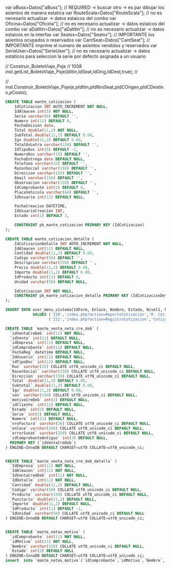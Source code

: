 var aBuss=Datos["aBuss"]; // REQUIRED -> buscar otro  -> es par dibujar los asientos de manera estatica
var RouteScala=Datos["RouteScala"]; // no es necesario actualizar -> datos estaicos del combo
var Oficina=Datos["Oficina"]; // no es necesario actualizar -> datos estaicos del combo
var aDatItin=Datos["aDatItin"]; // no es necesario actualizar -> datos estaicos en la interfas
var Seatss=Datos["Seatss"]; // IMPORTANTE los asientos ocupados o reservados
var CantSeat=Datos["CantSeat"]; // IMPORTANTE imprime el numero de asientos vendidos y reservados
var SerieUser=Datos["SerieUser"]; // no es necesario actualizar -> datos estaticos para seleccion la serie por defecto asignada a un usuario



// Construir_BoletoViaje_Psje
// 1008				inst.getList_BoletoViaje_Psje(IdItin,IdSeat,IdOrig,IdDest,true);
// 


// inst.Construir_BoletoViaje_Psje(e,pIdItin,pIdNroSeat,pIdCOrigen,pIdCDestino,pCosto);


````sql
CREATE TABLE mante_cotizacion (
    IdCotizacion INT AUTO_INCREMENT NOT NULL,
	IdAlmacen int(5) NOT NULL,
	Serie varchar(6) DEFAULT '',
	Numero int(11) DEFAULT 0,
	FechaEmision date,
	Total double(11,2) NOT NULL,
	SubTotal double(11,2) DEFAULT 0.00,
	Igv double(11,2) DEFAULT 0.00,
	TotalEnLetra varchar(150) DEFAULT '',
	IdTipoDoc int(5) DEFAULT -1,
	NumeroDoc varchar(15) DEFAULT '',
	FechaEntrega date DEFAULT NULL,
	Telefono varchar(32) DEFAULT '',
	RazonSocial varchar(150) DEFAULT '',
	Direccion varchar(150) DEFAULT '',
	Email varchar(150) DEFAULT '',
	Observacion varchar(150) DEFAULT '',
	IdComprobante int(3) DEFAULT 0,
	PlacaVehiculo varchar(64) DEFAULT '',
	IdUsuario int(11) DEFAULT NULL,

    FechaCreacion DATETIME,
    IdUsuarioCreacion INT,
	Estado int(1) DEFAULT 1,

    CONSTRAINT pk_mante_cotizacion PRIMARY KEY (IdCotizacion)
);

CREATE TABLE mante_cotizacion_detalle (
    IdCotizacionDetalle INT AUTO_INCREMENT NOT NULL,
    IdAlmacen int(11) DEFAULT NULL,
    Cantidad double(11,2) DEFAULT 0.00,
    Codigo varchar(50) DEFAULT '',
    Descripcion varchar(150) DEFAULT '',
    Precio double(11,2) DEFAULT 0.00,
    Importe double(11,2) DEFAULT 0.00,
    IdProducto int(11) DEFAULT 0,
    Unidad varchar(50) DEFAULT NULL,

    IdCotizacion INT NOT NULL,
    CONSTRAINT pk_mante_cotizacion_detalle PRIMARY KEY (IdCotizacionDetalle)
);

INSERT INTO user_menu_sistema(IdForm, Enlace, Nombre, Estado, Nivel1, Nivel2, Menu, ColorFondo, ColorLetra, Permiso, Clase, Icono) 
			VALUES ('220','index.php?action=ReporteCotizacion','R. Cotizacion','1','2','9','Reporte','#FFD812','','1','','fa fa-cart-arrow-down'),
			       ('221','index.php?action=RegistroCotizacion','Cotizacion','1','5','18','Registro','#FF7814','','1','','');

````




```sql
CREATE TABLE `mante_venta_nota_cre_deb` (
  `idVentaCreDeb` int(11) NOT NULL,
  `idVenta` int(11) DEFAULT NULL,
  `idEmpresa` int(11) DEFAULT NULL,
  `idComprobante` int(11) DEFAULT NULL,
  `FechaReg` datetime DEFAULT NULL,
  `IdUsuario` int(11) DEFAULT NULL,
  `idTipoDoc` int(11) DEFAULT NULL,
  `Ruc` varchar(25) COLLATE utf8_unicode_ci DEFAULT NULL,
  `RasonSocial` varchar(150) COLLATE utf8_unicode_ci DEFAULT NULL,
  `Direccion` varchar(150) COLLATE utf8_unicode_ci DEFAULT NULL,
  `Total` double(11,2) DEFAULT 0.00,
  `Subtotal` double(11,2) DEFAULT 0.00,
  `Igv` double(11,2) DEFAULT 0.00,
  `son` varchar(150) COLLATE utf8_unicode_ci DEFAULT NULL,
  `motivoCreDeb` int(2) DEFAULT NULL,
  `idCliente` int(11) DEFAULT NULL,
  `Estado` int(2) DEFAULT NULL,
  `Serie` int(5) DEFAULT NULL,
  `Numero` int(11) DEFAULT NULL,
  `nroFactura` varchar(20) COLLATE utf8_unicode_ci DEFAULT NULL,
  `enlace` varchar(200) COLLATE utf8_unicode_ci DEFAULT NULL,
  `errorSunat` varchar(250) COLLATE utf8_unicode_ci DEFAULT NULL,
  `idComprobanteAntiguo` int(3) DEFAULT NULL,
  PRIMARY KEY (`idVentaCreDeb`)
) ENGINE=InnoDB DEFAULT CHARSET=utf8 COLLATE=utf8_unicode_ci;


CREATE TABLE `mante_venta_nota_cre_deb_detalle` (
  `IdEmpresa` int(11) NOT NULL,
  `IdAlmacen` int(11) NOT NULL,
  `IdVentaCredDeb` int(11) NOT NULL,
  `IdDetalle` int(11) NOT NULL,
  `Cantidad` double(11,2) DEFAULT NULL,
  `Codigo` varchar(50) COLLATE utf8_unicode_ci DEFAULT NULL,
  `Producto` varchar(150) COLLATE utf8_unicode_ci DEFAULT NULL,
  `Punitario` double(11,2) DEFAULT NULL,
  `Importe` double(11,2) DEFAULT NULL,
  `IdProducto` int(11) DEFAULT -1,
  `IdUnidad` varchar(50) COLLATE utf8_unicode_ci DEFAULT NULL
) ENGINE=InnoDB DEFAULT CHARSET=utf8 COLLATE=utf8_unicode_ci;


CREATE TABLE `mante_notas_motivo` (
  `idComprobante` int(11) NOT NULL,
  `idMotivo` int(11) NOT NULL,
  `Nombre` varchar(150) COLLATE utf8_unicode_ci DEFAULT NULL,
  `Estado` int(2) DEFAULT NULL
) ENGINE=InnoDB DEFAULT CHARSET=utf8 COLLATE=utf8_unicode_ci;
insert  into `mante_notas_motivo`(`idComprobante`,`idMotivo`,`Nombre`,`Estado`) values (3,1,'ANULACION DE LA OPERACION',1),(3,2,'ANULACION POR ERROR DE RUC',1),(3,3,'CORRECCION POR ERROR EN LA DESCRIPCION',1),(3,4,'DESCUENTO GLOBAL',1),(3,5,'DESCUENTO POR ITEM',1),(3,6,'DEVOLUCION TOTAL',1),(3,7,'DEVOLUCION POR ITEM',1),(3,8,'BONIFICACION',1),(4,1,'INTERESES POR MORA',1),(4,2,'AUMENTO DE VALOR',1),(4,3,'PENALIDADES',1);
```